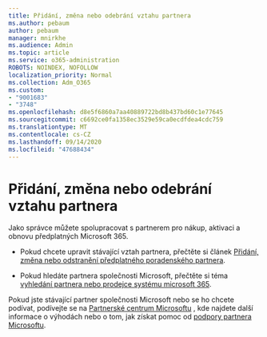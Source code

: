 ```yaml
---
title: Přidání, změna nebo odebrání vztahu partnera
ms.author: pebaum
author: pebaum
manager: mnirkhe
ms.audience: Admin
ms.topic: article
ms.service: o365-administration
ROBOTS: NOINDEX, NOFOLLOW
localization_priority: Normal
ms.collection: Adm_O365
ms.custom:
- "9001683"
- "3748"
ms.openlocfilehash: d8e5f6860a7aa40889722bd8b437bd60c1e77645
ms.sourcegitcommit: c6692ce0fa1358ec3529e59ca0ecdfdea4cdc759
ms.translationtype: MT
ms.contentlocale: cs-CZ
ms.lasthandoff: 09/14/2020
ms.locfileid: "47688434"
---
```

# <a name="add-change-or-remove-a-partner-relationship"></a>Přidání, změna nebo odebrání vztahu partnera

Jako správce můžete spolupracovat s partnerem pro nákup, aktivaci a obnovu předplatných Microsoft 365. 

- Pokud chcete upravit stávající vztah partnera, přečtěte si článek [Přidání, změna nebo odstranění předplatného poradenského partnera](https://docs.microsoft.com/microsoft-365/admin/misc/add-partner?view=o365-worldwide).

- Pokud hledáte partnera společnosti Microsoft, přečtěte si téma [vyhledání partnera nebo prodejce systému microsoft 365](https://docs.microsoft.com/microsoft-365/admin/manage/find-your-partner-or-reseller?view=o365-worldwide).

Pokud jste stávající partner společnosti Microsoft nebo se ho chcete podívat, podívejte se na [Partnerské centrum Microsoftu](https://support.microsoft.com/help/4499930/partner-center-overview) , kde najdete další informace o výhodách nebo o tom, jak získat pomoc od [podpory partnera Microsoftu](https://aka.ms/partnersupport).
